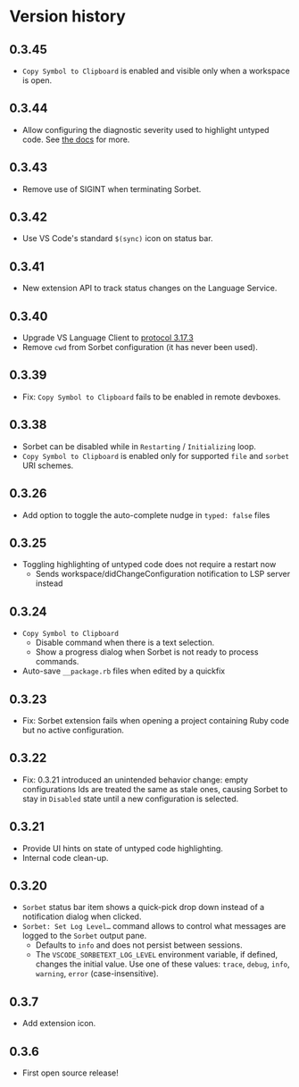 # Version history

## 0.3.45
- `Copy Symbol to Clipboard` is enabled and visible only when a workspace is open.

## 0.3.44
- Allow configuring the diagnostic severity used to highlight untyped code. See [the docs](https://sorbet.org/docs/highlight-untyped) for more.

## 0.3.43
- Remove use of SIGINT when terminating Sorbet.

## 0.3.42
- Use VS Code's standard `$(sync)` icon on status bar.

## 0.3.41
- New extension API to track status changes on the Language Service.

## 0.3.40
- Upgrade VS Language Client to [protocol 3.17.3](https://github.com/microsoft/vscode-languageserver-node/blob/main/README.md#3173-protocol-810-json-rpc-810-client-and-810-server)
- Remove `cwd` from Sorbet configuration (it has never been used).

## 0.3.39
- Fix: `Copy Symbol to Clipboard` fails to be enabled in remote devboxes.

## 0.3.38
- Sorbet can be disabled while in `Restarting` / `Initializing` loop.
- `Copy Symbol to Clipboard` is enabled only for supported `file` and `sorbet` URI schemes.

## 0.3.26
- Add option to toggle the auto-complete nudge in `typed: false` files

## 0.3.25
- Toggling highlighting of untyped code does not require a restart now
  - Sends workspace/didChangeConfiguration notification to LSP server instead

## 0.3.24

- `Copy Symbol to Clipboard`
  - Disable command when there is a text selection.
  - Show a progress dialog when Sorbet is not ready to process commands.
- Auto-save `__package.rb` files when edited by a quickfix

## 0.3.23
- Fix: Sorbet extension fails when opening a project containing Ruby code but no active configuration.

## 0.3.22
- Fix: 0.3.21 introduced an unintended behavior change: empty configurations Ids are treated the same as stale ones, causing Sorbet to stay in `Disabled` state until a new configuration is selected.

## 0.3.21
- Provide UI hints on state of untyped code highlighting.
- Internal code clean-up.

## 0.3.20
- `Sorbet` status bar item shows a quick-pick drop down instead of a notification dialog when clicked.
- `Sorbet: Set Log Level…` command allows to control what messages are logged to the `Sorbet` output pane.
  - Defaults to `info` and does not persist between sessions.
  - The `VSCODE_SORBETEXT_LOG_LEVEL` environment variable, if defined, changes the initial value. Use one of these values: `trace`, `debug`, `info`, `warning`, `error` (case-insensitive).

## 0.3.7

- Add extension icon.

## 0.3.6

- First open source release!

